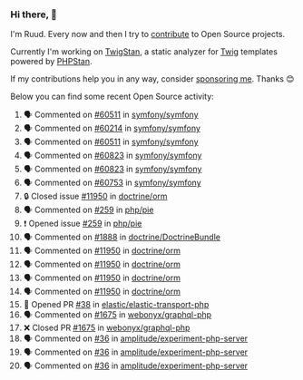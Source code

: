 ### Hi there, 👋

I'm Ruud. Every now and then I try to [contribute](https://github.com/pulls?q=+is%3Apr+author%3Aruudk+archived%3Afalse+is%3Apublic+) to Open Source projects.

Currently I'm working on [TwigStan](https://github.com/twigstan), a static analyzer for [Twig](https://twig.symfony.com/) templates powered by [PHPStan](https://phpstan.org/).

If my contributions help you in any way, consider [sponsoring me](https://github.com/sponsors/ruudk). Thanks 😊

Below you can find some recent Open Source activity:

<!--START_SECTION:activity-->
1. 🗣 Commented on [#60511](https://github.com/symfony/symfony/pull/60511#issuecomment-2988121206) in [symfony/symfony](https://github.com/symfony/symfony)
2. 🗣 Commented on [#60214](https://github.com/symfony/symfony/issues/60214#issuecomment-2988015700) in [symfony/symfony](https://github.com/symfony/symfony)
3. 🗣 Commented on [#60511](https://github.com/symfony/symfony/pull/60511#issuecomment-2988011834) in [symfony/symfony](https://github.com/symfony/symfony)
4. 🗣 Commented on [#60823](https://github.com/symfony/symfony/pull/60823#issuecomment-2987862321) in [symfony/symfony](https://github.com/symfony/symfony)
5. 🗣 Commented on [#60823](https://github.com/symfony/symfony/pull/60823#issuecomment-2987849489) in [symfony/symfony](https://github.com/symfony/symfony)
6. 🗣 Commented on [#60753](https://github.com/symfony/symfony/pull/60753#issuecomment-2981012999) in [symfony/symfony](https://github.com/symfony/symfony)
7. 🔒 Closed issue [#11950](https://github.com/doctrine/orm/issues/11950) in [doctrine/orm](https://github.com/doctrine/orm)
8. 🗣 Commented on [#259](https://github.com/php/pie/issues/259#issuecomment-2979382651) in [php/pie](https://github.com/php/pie)
9. ❗ Opened issue [#259](https://github.com/php/pie/issues/259) in [php/pie](https://github.com/php/pie)
10. 🗣 Commented on [#1888](https://github.com/doctrine/DoctrineBundle/pull/1888#issuecomment-2977928241) in [doctrine/DoctrineBundle](https://github.com/doctrine/DoctrineBundle)
11. 🗣 Commented on [#11950](https://github.com/doctrine/orm/issues/11950#issuecomment-2973571950) in [doctrine/orm](https://github.com/doctrine/orm)
12. 🗣 Commented on [#11950](https://github.com/doctrine/orm/issues/11950#issuecomment-2973013161) in [doctrine/orm](https://github.com/doctrine/orm)
13. 🗣 Commented on [#11950](https://github.com/doctrine/orm/issues/11950#issuecomment-2972967094) in [doctrine/orm](https://github.com/doctrine/orm)
14. 🗣 Commented on [#11950](https://github.com/doctrine/orm/issues/11950#issuecomment-2972841076) in [doctrine/orm](https://github.com/doctrine/orm)
15. 💪 Opened PR [#38](https://github.com/elastic/elastic-transport-php/pull/38) in [elastic/elastic-transport-php](https://github.com/elastic/elastic-transport-php)
16. 🗣 Commented on [#1675](https://github.com/webonyx/graphql-php/pull/1675#issuecomment-2943864298) in [webonyx/graphql-php](https://github.com/webonyx/graphql-php)
17. ❌ Closed PR [#1675](https://github.com/webonyx/graphql-php/pull/1675) in [webonyx/graphql-php](https://github.com/webonyx/graphql-php)
18. 🗣 Commented on [#36](https://github.com/amplitude/experiment-php-server/pull/36#issuecomment-2938702418) in [amplitude/experiment-php-server](https://github.com/amplitude/experiment-php-server)
19. 🗣 Commented on [#36](https://github.com/amplitude/experiment-php-server/pull/36#issuecomment-2935931566) in [amplitude/experiment-php-server](https://github.com/amplitude/experiment-php-server)
20. 🗣 Commented on [#36](https://github.com/amplitude/experiment-php-server/pull/36#issuecomment-2934545297) in [amplitude/experiment-php-server](https://github.com/amplitude/experiment-php-server)
<!--END_SECTION:activity-->

